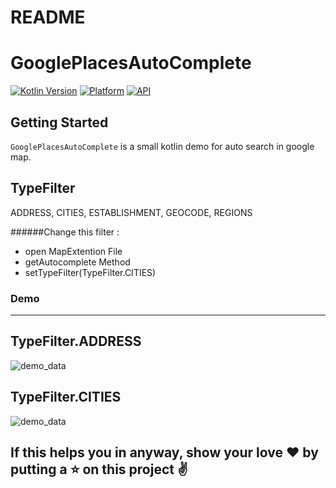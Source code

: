 # README #

# GooglePlacesAutoComplete

[![Kotlin Version](https://img.shields.io/badge/Kotlin-v1.3.50-blue.svg)](https://kotlinlang.org)
[![Platform](https://img.shields.io/badge/Platform-Android-green.svg?style=flat)](https://www.android.com/)
[![API](https://img.shields.io/badge/API-21%2B-brightgreen.svg?style=flat)](https://android-arsenal.com/api?level=21)

Getting Started
------------------------
`GooglePlacesAutoComplete` is a small kotlin demo for auto search in google map.

TypeFilter
------------------------
ADDRESS,
CITIES,
ESTABLISHMENT,
GEOCODE,
REGIONS

######Change this filter :
- open MapExtention File
- getAutocomplete Method
- setTypeFilter(TypeFilter.CITIES)

### Demo
------------------------
TypeFilter.ADDRESS
------------------------

![demo_data](https://github.com/ShwetaChauhan18/GooglePlacesAutoComplete/blob/master/images/address_search.png)

TypeFilter.CITIES
------------------------

![demo_data](https://github.com/ShwetaChauhan18/GooglePlacesAutoComplete/blob/master/images/city_search.png)

## If this helps you in anyway, show your love :heart: by putting a :star: on this project :v: